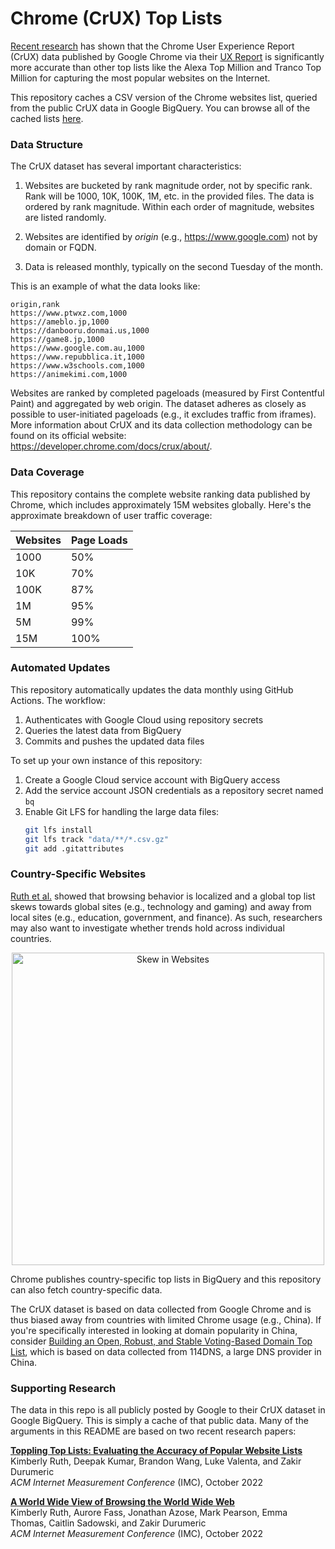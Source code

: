 # Chrome (CrUX) Top Lists

[Recent research](https://zakird.com/papers/toplists.pdf) has shown that the Chrome User Experience Report (CrUX) data published by Google Chrome via their [UX Report](https://developer.chrome.com/docs/crux/) is significantly more accurate than other top lists like the Alexa Top Million and Tranco Top Million for capturing the most popular websites on the Internet.

This repository caches a CSV version of the Chrome websites list, queried from the public CrUX data in Google BigQuery. You can browse all of the cached lists [here](https://github.com/zakird/crux-top-lists/tree/main/data/global).

### Data Structure

The CrUX dataset has several important characteristics:

1. Websites are bucketed by rank magnitude order, not by specific rank.
   Rank will be 1000, 10K, 100K, 1M, etc. in the provided files. The data is
   ordered by rank magnitude. Within each order of magnitude, websites are
   listed randomly.

2. Websites are identified by _origin_ (e.g., https://www.google.com) not
   by domain or FQDN.

3. Data is released monthly, typically on the second Tuesday of the month.

This is an example of what the data looks like:

```
origin,rank
https://www.ptwxz.com,1000
https://ameblo.jp,1000
https://danbooru.donmai.us,1000
https://game8.jp,1000
https://www.google.com.au,1000
https://www.repubblica.it,1000
https://www.w3schools.com,1000
https://animekimi.com,1000
```

Websites are ranked by completed pageloads (measured by First Contentful Paint) and aggregated by web origin. The dataset adheres as closely as possible to user-initiated pageloads (e.g., it excludes traffic from iframes). More information about CrUX and its data collection methodology can be found on its official website: https://developer.chrome.com/docs/crux/about/.

### Data Coverage

This repository contains the complete website ranking data published by Chrome, which includes approximately 15M websites globally. Here's the approximate breakdown of user traffic coverage:

| Websites    | Page Loads  |
| ----------- | ----------- |
| 1000        | 50%         |
| 10K         | 70%         |
| 100K        | 87%         |
| 1M          | 95%         |
| 5M          | 99%         |
| 15M         | 100%        |

### Automated Updates

This repository automatically updates the data monthly using GitHub Actions. The workflow:
1. Authenticates with Google Cloud using repository secrets
2. Queries the latest data from BigQuery
3. Commits and pushes the updated data files

To set up your own instance of this repository:

1. Create a Google Cloud service account with BigQuery access
2. Add the service account JSON credentials as a repository secret named `bq`
3. Enable Git LFS for handling the large data files:
   ```bash
   git lfs install
   git lfs track "data/**/*.csv.gz"
   git add .gitattributes
   ```

### Country-Specific Websites

[Ruth et al.](https://zakird.com/papers/browsing.pdf) showed that browsing behavior is localized and a global top list skews towards global sites (e.g., technology and gaming) and away from local sites (e.g., education, government, and finance). As such, researchers may also want to investigate whether trends hold across individual countries.

<p align="center">
<img width="500" alt="Skew in Websites" src="https://user-images.githubusercontent.com/201296/210107148-3d0f8a03-dbf5-43fc-8ae8-072dbb97fb15.png">
</p>

Chrome publishes country-specific top lists in BigQuery and this repository can also fetch country-specific data.

The CrUX dataset is based on data collected from Google Chrome and is thus biased away from countries with limited Chrome usage (e.g., China). If you're specifically interested in looking at domain popularity in China, consider [Building an Open, Robust, and Stable Voting-Based Domain Top List](https://faculty.cc.gatech.edu/~frankli/papers/xie_usenix2022.pdf), which is based on data collected from 114DNS, a large DNS provider in China.

### Supporting Research

The data in this repo is all publicly posted by Google to their CrUX dataset in Google BigQuery. This is simply a cache of that public data. Many of the arguments in this README are based on two recent research papers:

**[Toppling Top Lists: Evaluating the Accuracy of Popular Website Lists](https://zakird.com/papers/toplists.pdf)**<br/>
Kimberly Ruth, Deepak Kumar, Brandon Wang, Luke Valenta, and Zakir Durumeric<br/>
_ACM Internet Measurement Conference_ (IMC), October 2022

**[A World Wide View of Browsing the World Wide Web](https://zakird.com/papers/browsing.pdf)**<br/>
Kimberly Ruth, Aurore Fass, Jonathan Azose, Mark Pearson, Emma Thomas, Caitlin Sadowski, and Zakir Durumeric<br/>
_ACM Internet Measurement Conference_ (IMC), October 2022

